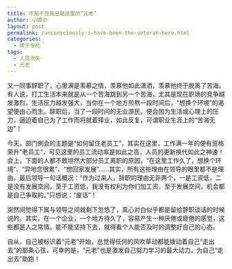 ```yaml
---
title: 不知不觉我已是这里的“元老”
author: 小嫦子
layout: post
permalink: /unconsciously-i-have-been-the-veteran-here.html
categories:
  - 嫦子专栏
tags:
  - 人员流失
  - 元老
---
```

又一同事辞职了，心里满是羡慕之情，羡慕他如此潇洒，羡慕他终于脱离了苦海。有人说，打工生活本来就是从一个苦海跳到另一个苦海，尤其是现在职场的竞争越发激烈，生活压力越发强大，当你在一个地方煎熬一段时间后，“想换个环境”的渴望便由心而生。辞职后，当了一段时间的无业游民，便会因为生活或心理上的压力，逼迫着自己为了工作而将就着择业，如此反复，可谓职业生涯上的“苦海无边”！  


  
今天，部门例会的主题是“如何留住老员工”，其实在这里，工作满一年的便有资格荣升“老员工”，可见这里的员工流动率是如此之高，人员的更新换代如此之神速！会上，下面的人都不敢坦然大部分员工离职的原因，“在这里工作久了，想换个环境”、“异地恋很累”、“想回家发展”……其实，所有这些理由在领导的眼里都不是理由。最后领导一句话概况：“作为过来人，辞职的理由无非两个，一是工资低，二是没有发展空间。至于工资低，我没有权利为你们加工资，至于发展空间，机会都是自己争取的。”只想说：“废话”！

突然间觉得下属与领导之间就剩下忽悠了，真心对白似乎都是留给辞职谈话的时候说的。其实，在一个企业，一个地方待久了，容易产生一种厌倦或疲倦的感觉，这些都是人之常情。能不能坚持下去，就得看个人能否及时的调整好自己的心态。

自从，自己被标识着“元老”开始，总觉得任何的风吹草动都能拨动着自己“走出去”的那条心弦，可幸的是，“元老”也是激发自己努力学习的最大动力，为自己“走出去”助跑！
